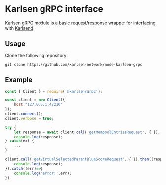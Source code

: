 # Karlsen gRPC interface

Karlsen gRPC module is a basic request/response wrapper for interfacing with [Karlsend](https://github.com/karlsen-network/karlsend)

## Usage

Clone the following repository:

```
git clone https://github.com/karlsen-network/node-karlsen-grpc
```

## Example

```js
const { Client } = require('@karlsen/grpc');

const client = new Client({
    host:"127.0.0.1:42210"
});
client.connect();
client.verbose = true;

try {
    let response = await client.call('getMempoolEntriesRequest', { });
    console.log(response);
} catch(ex) {
    ...
}

client.call('getVirtualSelectedParentBlueScoreRequest', { }).then((response)=>{
    console.log(response);
}).catch((err)=>{
    console.log('error:',err);
})
```
